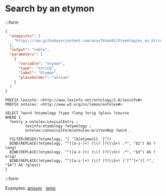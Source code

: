 # Search by an etymon

:::form

```json params
{
  "endpoints": [
    "https://raw.githubusercontent.com/anasfkhan81/Etymologies_as_Strings/refs/heads/main/chamuca_hi_lex.ttl"
  ],
  "output": "table",
  "parameters": [
    {
      "variable": "etymon",
      "type": "string",
      "label": "Etymon",
      "placeholder": "anisum"
    }
  ]
}
```

```sparql
PREFIX lexinfo: <http://www.lexinfo.net/ontology/2.0/lexinfo#>
PREFIX ontolex: <http://www.w3.org/ns/lemon/ontolex#>

SELECT ?word ?etymology ?type ?lang ?orig ?gloss ?source
WHERE {
  ?entry a ontolex:LexicalEntry ;
         lexinfo:etymology ?etymology ;
         ontolex:canonicalForm/ontolex:writtenRep ?word .
         
  FILTER(REGEX(?etymology, "[ ‘]${etymon}[ ']"))
  BIND(REPLACE(?etymology, "^([a-z-]+) (\\? )?(\\S+) .*", "$1") AS ?lang)
  BIND(REPLACE(?etymology, "^([a-z-]+) (\\? )?(\\S+) .*", "$3") AS ?orig)
  BIND(REPLACE(?etymology, "^([a-z-]+) (\\? )?(\\S+) (‘[^’]+’)?.*", "$4") AS ?gloss)
}
```
:::form

Examples:
<a  href="#"
    onclick="const input = document.getElementsByTagName('input')[0];
            input.value = 'anisum';
            input.dispatchEvent(new Event('input', { bubbles: true }));
            return false;">anisum</a>
&nbsp;
<a  href="#"
onclick="const input = document.getElementsByTagName('input')[0];
input.value = 'lamp';
input.dispatchEvent(new Event('input', { bubbles: true }));
return false;">lamp</a>
